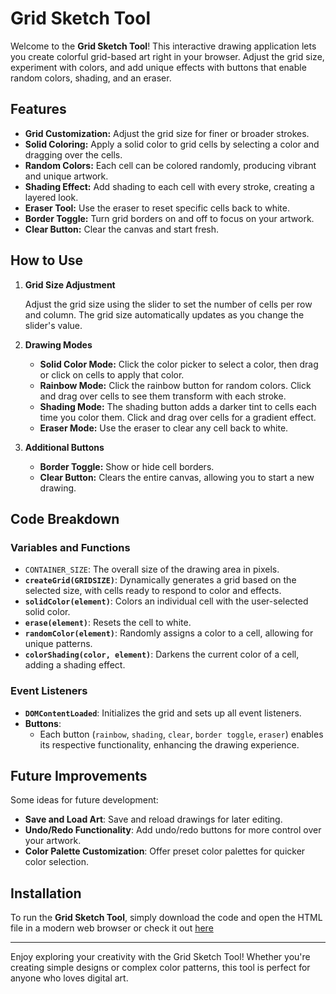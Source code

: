 # Grid Sketch Tool

Welcome to the **Grid Sketch Tool**! This interactive drawing application lets you create colorful grid-based art right in your browser. Adjust the grid size, experiment with colors, and add unique effects with buttons that enable random colors, shading, and an eraser.

## Features

- **Grid Customization:** Adjust the grid size for finer or broader strokes.
- **Solid Coloring:** Apply a solid color to grid cells by selecting a color and dragging over the cells.
- **Random Colors:** Each cell can be colored randomly, producing vibrant and unique artwork.
- **Shading Effect:** Add shading to each cell with every stroke, creating a layered look.
- **Eraser Tool:** Use the eraser to reset specific cells back to white.
- **Border Toggle:** Turn grid borders on and off to focus on your artwork.
- **Clear Button:** Clear the canvas and start fresh.

## How to Use

1. **Grid Size Adjustment**
    
    Adjust the grid size using the slider to set the number of cells per row and column. The grid size automatically updates as you change the slider's value.
    
2. **Drawing Modes**
    - **Solid Color Mode:** Click the color picker to select a color, then drag or click on cells to apply that color.
    - **Rainbow Mode:** Click the rainbow button for random colors. Click and drag over cells to see them transform with each stroke.
    - **Shading Mode:** The shading button adds a darker tint to cells each time you color them. Click and drag over cells for a gradient effect.
    - **Eraser Mode:** Use the eraser to clear any cell back to white.
3. **Additional Buttons**
    - **Border Toggle:** Show or hide cell borders.
    - **Clear Button:** Clears the entire canvas, allowing you to start a new drawing.

## Code Breakdown

### Variables and Functions

- `CONTAINER_SIZE`: The overall size of the drawing area in pixels.
- **`createGrid(GRIDSIZE)`**: Dynamically generates a grid based on the selected size, with cells ready to respond to color and effects.
- **`solidColor(element)`**: Colors an individual cell with the user-selected solid color.
- **`erase(element)`**: Resets the cell to white.
- **`randomColor(element)`**: Randomly assigns a color to a cell, allowing for unique patterns.
- **`colorShading(color, element)`**: Darkens the current color of a cell, adding a shading effect.

### Event Listeners

- **`DOMContentLoaded`**: Initializes the grid and sets up all event listeners.
- **Buttons**:
    - Each button (`rainbow`, `shading`, `clear`, `border toggle`, `eraser`) enables its respective functionality, enhancing the drawing experience.

## Future Improvements

Some ideas for future development:

- **Save and Load Art**: Save and reload drawings for later editing.
- **Undo/Redo Functionality**: Add undo/redo buttons for more control over your artwork.
- **Color Palette Customization**: Offer preset color palettes for quicker color selection.

## Installation

To run the **Grid Sketch Tool**, simply download the code and open the HTML file in a modern web browser or check it out [here](https://thegranduke.github.io/etch-a-sketch/)

---

Enjoy exploring your creativity with the Grid Sketch Tool! Whether you're creating simple designs or complex color patterns, this tool is perfect for anyone who loves digital art.







